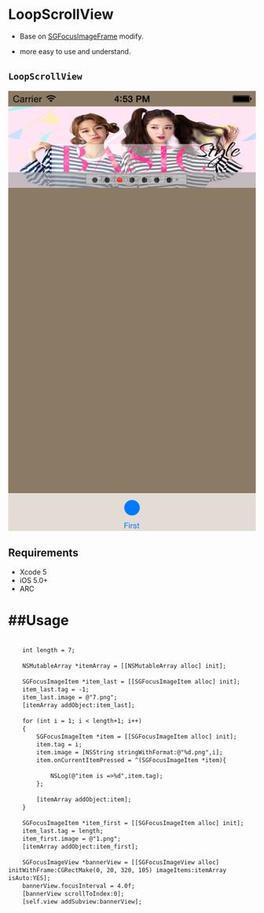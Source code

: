 LoopScrollView
============


* Base on [SGFocusImageFrame](https://github.com/shanegao/SGFocusImageFrame) modify.

* more easy to use and understand.


## `LoopScrollView`
![](loop.png)


## Requirements

* Xcode 5
* iOS 5.0+
* ARC

##Usage
============

```

	int length = 7;
   
    NSMutableArray *itemArray = [[NSMutableArray alloc] init];
    
    SGFocusImageItem *item_last = [[SGFocusImageItem alloc] init];
    item_last.tag = -1;
    item_last.image = @"7.png";
    [itemArray addObject:item_last];
    
    for (int i = 1; i < length+1; i++)
    {
        SGFocusImageItem *item = [[SGFocusImageItem alloc] init];
        item.tag = i;
        item.image = [NSString stringWithFormat:@"%d.png",i];
        item.onCurrentItemPressed = ^(SGFocusImageItem *item){
            
            NSLog(@"item is =>%d",item.tag);
        };
        
        [itemArray addObject:item];
    }
 
    SGFocusImageItem *item_first = [[SGFocusImageItem alloc] init];
    item_last.tag = length;
    item_first.image = @"1.png";
    [itemArray addObject:item_first];
    
    SGFocusImageView *bannerView = [[SGFocusImageView alloc] initWithFrame:CGRectMake(0, 20, 320, 105) imageItems:itemArray isAuto:YES];
    bannerView.focusInterval = 4.0f;
    [bannerView scrollToIndex:0];
    [self.view addSubview:bannerView];

```
